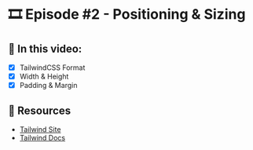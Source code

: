 # 🎞️ Episode #2 - Positioning & Sizing

## 📝 In this video:
- [x] TailwindCSS Format
- [x] Width & Height
- [x] Padding & Margin

## 🔗 Resources
- [Tailwind Site](https://tailwindcss.com/)
- [Tailwind Docs](https://tailwindcss.com/docs)
